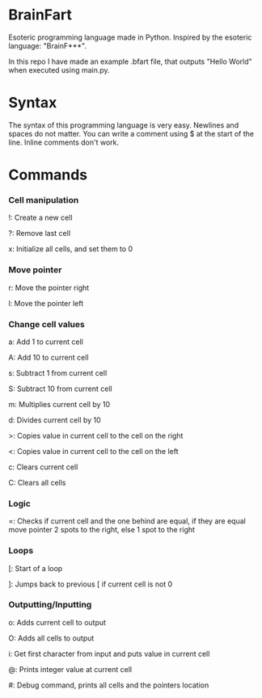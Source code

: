 # BrainFart
Esoteric programming language made in Python. Inspired by the esoteric language: "BrainF***".

In this repo I have made an example .bfart file, that outputs "Hello World" when executed using main.py.

# Syntax
The syntax of this programming language is very easy. Newlines and spaces do not matter. You can write a comment using $ at the start of the line. Inline comments don't work.

# Commands
### Cell manipulation

!: Create a new cell

?: Remove last cell

x: Initialize all cells, and set them to 0


### Move pointer

r: Move the pointer right

l: Move the pointer left

### Change cell values

a: Add 1 to current cell

A: Add 10 to current cell

s: Subtract 1 from current cell

S: Subtract 10 from current cell

m: Multiplies current cell by 10

d: Divides current cell by 10

\>: Copies value in current cell to the cell on the right

<: Copies value in current cell to the cell on the left

c: Clears current cell

C: Clears all cells


### Logic

=: Checks if current cell and the one behind are equal, if they are equal move pointer 2 spots to the right, else 1 spot to the right


### Loops

[: Start of a loop

]: Jumps back to previous [ if current cell is not 0


### Outputting/Inputting

o: Adds current cell to output

O: Adds all cells to output

i: Get first character from input and puts value in current cell

@: Prints integer value at current cell

#: Debug command, prints all cells and the pointers location
